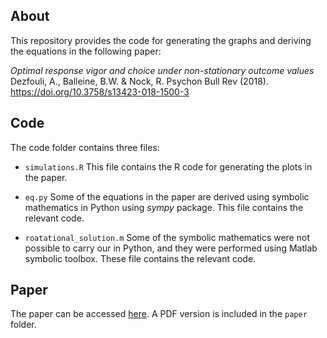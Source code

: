 ## About

This repository provides the code for generating the graphs and deriving the equations in the following paper:

*Optimal response vigor and choice under non-stationary outcome values*
Dezfouli, A., Balleine, B.W. & Nock, R. Psychon Bull Rev (2018). https://doi.org/10.3758/s13423-018-1500-3


## Code
The code folder contains three files:

* ``simulations.R`` This file contains the R code for generating
the plots in the paper.

* ``eq.py`` Some of the equations in the paper are derived using 
symbolic mathematics in Python using _sympy_ package. This file
contains the relevant code.

* ``roatational_solution.m`` Some of the symbolic mathematics
were not possible to carry our in Python, and they were performed 
using Matlab symbolic toolbox. These file contains the relevant
code.


## Paper
The paper can be accessed [here](https://link.springer.com/epdf/10.3758/s13423-018-1500-3?author_access_token=i2BrBtqMmCM2wFCXw_vjUpAH0g46feNdnc402WrhzyqoZJiYPgvS-gjIlmji5qtGlvhjdUauLmXaP23HroPLCh4LbfkuCZ-aaSTF44SdD3R0DyQ4bbXibuLKaRayEJESJAE6u7_mhz_B3b8XMqIBdQ%3D%3D).
A PDF version is included in the ``paper`` folder.

 